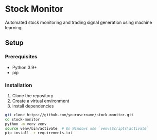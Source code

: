# Stock Monitor

Automated stock monitoring and trading signal generation using machine learning.

## Setup

### Prerequisites
- Python 3.9+
- pip

### Installation
1. Clone the repository
2. Create a virtual environment
3. Install dependencies

```bash
git clone https://github.com/yourusername/stock-monitor.git
cd stock-monitor
python -m venv venv
source venv/bin/activate  # On Windows use `venv\Scripts\activate`
pip install -r requirements.txt